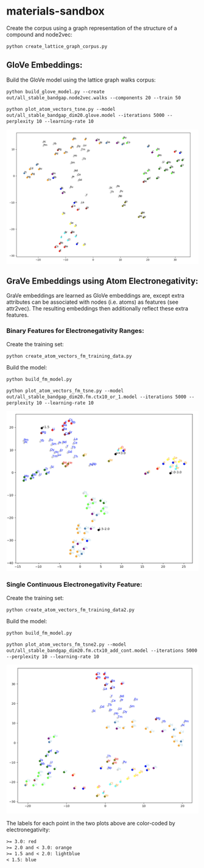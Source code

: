materials-sandbox
=================

Create the corpus using a graph representation of the structure of a compound and node2vec:
```
python create_lattice_graph_corpus.py
```

## GloVe Embeddings:

Build the GloVe model using the lattice graph walks corpus:
```
python build_glove_model.py --create out/all_stable_bandgap.node2vec.walks --components 20 --train 50
```
```
python plot_atom_vectors_tsne.py --model out/all_stable_bandgap_dim20.glove.model --iterations 5000 --perplexity 10 --learning-rate 10
```
![fig1](resources/all_stable_bandgap_tsne.png)

## GraVe Embeddings using Atom Electronegativity:

GraVe embeddings are learned as GloVe embeddings are, except extra attributes can be associated with nodes (i.e. atoms)
as features (see attr2vec). The resulting embeddings then additionally reflect these extra features.

### Binary Features for Electronegativity Ranges:

Create the training set:
```
python create_atom_vectors_fm_training_data.py
```
Build the model:
```
python build_fm_model.py
```
```
python plot_atom_vectors_fm_tsne.py --model out/all_stable_bandgap_dim20.fm.ctx10_or_1.model --iterations 5000 --perplexity 10 --learning-rate 10
```
![fig2](resources/all_stable_bandgap_grave_ranges.png)

### Single Continuous Electronegativity Feature:

Create the training set:
```
python create_atom_vectors_fm_training_data2.py
```
Build the model:
```
python build_fm_model.py
```
```
python plot_atom_vectors_fm_tsne2.py --model out/all_stable_bandgap_dim20.fm.ctx10_add_cont.model --iterations 5000 --perplexity 10 --learning-rate 10
```
![fig3](resources/all_stable_bandgap_grave_continuous.png)

The labels for each point in the two plots above are color-coded by electronegativity:
```
>= 3.0: red
>= 2.0 and < 3.0: orange
>= 1.5 and < 2.0: lightblue
< 1.5: blue
```
